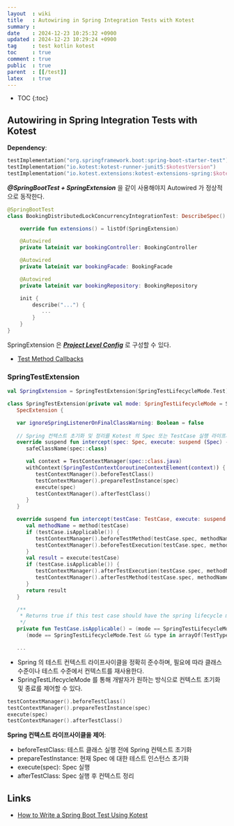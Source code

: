 ```yaml
---
layout  : wiki
title   : Autowiring in Spring Integration Tests with Kotest
summary : 
date    : 2024-12-23 10:25:32 +0900
updated : 2024-12-23 10:29:24 +0900
tag     : test kotlin kotest
toc     : true
comment : true
public  : true
parent  : [[/test]]
latex   : true
---
```

* TOC
{:toc}

## Autowiring in Spring Integration Tests with Kotest

__Dependency__:

```kotlin
testImplementation("org.springframework.boot:spring-boot-starter-test")
testImplementation("io.kotest:kotest-runner-junit5:$kotestVersion")
testImplementation("io.kotest.extensions:kotest-extensions-spring:$kotestExtensionsVersion")
```

___@SpringBootTest + SpringExtension___ 을 같이 사용해야지 Autowired 가 정상적으로 동작한다.

```kotlin
@SpringBootTest
class BookingDistributedLockConcurrencyIntegrationTest: DescribeSpec() {

    override fun extensions() = listOf(SpringExtension)

    @Autowired
    private lateinit var bookingController: BookingController

    @Autowired
    private lateinit var bookingFacade: BookingFacade

    @Autowired
    private lateinit var bookingRepository: BookingRepository

    init {
        describe("...") {
           ...
        }
    }
}
```

SpringExtension 은 ___[Project Level Config](https://kotest.io/docs/framework/project-config.html)___ 로 구성할 수 있다.

- [Test Method Callbacks](https://kotest.io/docs/extensions/spring.html#test-method-callbacks)

### SpringTestExtension

```kotlin
val SpringExtension = SpringTestExtension(SpringTestLifecycleMode.Test)

class SpringTestExtension(private val mode: SpringTestLifecycleMode = SpringTestLifecycleMode.Test) : TestCaseExtension,
   SpecExtension {

   var ignoreSpringListenerOnFinalClassWarning: Boolean = false
    
   // Spring 컨텍스트 초기화 및 정리를 Kotest 의 Spec 또는 TestCase 실행 라이프사이클에 맞춰 처리
   override suspend fun intercept(spec: Spec, execute: suspend (Spec) -> Unit) {
      safeClassName(spec::class)

      val context = TestContextManager(spec::class.java)
      withContext(SpringTestContextCoroutineContextElement(context)) {
         testContextManager().beforeTestClass()
         testContextManager().prepareTestInstance(spec)
         execute(spec)
         testContextManager().afterTestClass()
      }
   }

   override suspend fun intercept(testCase: TestCase, execute: suspend (TestCase) -> TestResult): TestResult {
      val methodName = method(testCase)
      if (testCase.isApplicable()) {
         testContextManager().beforeTestMethod(testCase.spec, methodName)
         testContextManager().beforeTestExecution(testCase.spec, methodName)
      }
      val result = execute(testCase)
      if (testCase.isApplicable()) {
         testContextManager().afterTestExecution(testCase.spec, methodName, result.errorOrNull)
         testContextManager().afterTestMethod(testCase.spec, methodName, result.errorOrNull)
      }
      return result
   }

   /**
    * Returns true if this test case should have the spring lifecycle methods applied
    */
   private fun TestCase.isApplicable() = (mode == SpringTestLifecycleMode.Root && isRootTest()) ||
      (mode == SpringTestLifecycleMode.Test && type in arrayOf(TestType.Test, TestType.Dynamic))

   ...
```

- Spring 의 테스트 컨텍스트 라이프사이클을 정확히 준수하며, 필요에 따라 클래스 수준이나 테스트 수준에서 컨텍스트를 재사용한다.
- SpringTestLifecycleMode 를 통해 개발자가 원하는 방식으로 컨텍스트 초기화 및 종료를 제어할 수 있다.

```kotlin
testContextManager().beforeTestClass()
testContextManager().prepareTestInstance(spec)
execute(spec)
testContextManager().afterTestClass()
```

__Spring 컨텍스트 라이프사이클을 제어__:
- beforeTestClass: 테스트 클래스 실행 전에 Spring 컨텍스트 초기화
- prepareTestInstance: 현재 Spec 에 대한 테스트 인스턴스 초기화
- execute(spec): Spec 실행
- afterTestClass: Spec 실행 후 컨텍스트 정리

## Links

- [How to Write a Spring Boot Test Using Kotest](https://www.baeldung.com/kotlin/kotest-spring-boot-test)